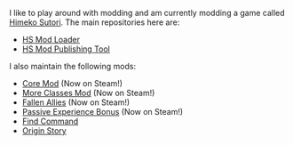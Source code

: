I like to play around with modding and am currently modding a game called [Himeko Sutori](https://store.steampowered.com/app/669500/Himeko_Sutori/). The main repositories here are:
* [HS Mod Loader](https://github.com/solimodsthings/hs-mod-loader)
* [HS Mod Publishing Tool](https://github.com/solimodsthings/hs-mod-loader)

I also maintain the following mods:
* [Core Mod](https://github.com/solimodsthings/CoreMod) (Now on Steam!)
* [More Classes Mod](https://github.com/solimodsthings/MoreClassesMod) (Now on Steam!)
* [Fallen Allies](https://github.com/solimodsthings/FallenAlliesMod) (Now on Steam!)
* [Passive Experience Bonus](https://github.com/solimodsthings/PassiveExperienceBonus) (Now on Steam!)
* [Find Command](https://github.com/solimodsthings/FindMod)
* [Origin Story](https://github.com/solimodsthings/BackstoriesMod)
